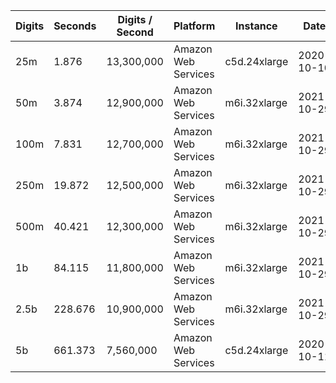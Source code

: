 | Digits | Seconds | Digits / Second | Platform | Instance | Date | Files |
| ------ | ------- | --------------- | -------- | -------- | ---- | ----- |
| 25m | 1.876 | 13,300,000 | Amazon Web Services | c5d.24xlarge | 2020-10-10 | [cfg](../Amazon%20Web%20Services/c5d.24xlarge/Gamma%28%C2%BC%29%20%5BSeries-Pi%20%28Brown%29%5D/Gamma%28%C2%BC%29%20-%2020201010-104431.cfg) [out](../Amazon%20Web%20Services/c5d.24xlarge/Gamma%28%C2%BC%29%20%5BSeries-Pi%20%28Brown%29%5D/Gamma%28%C2%BC%29%20-%2020201010-104431.out) [txt](../Amazon%20Web%20Services/c5d.24xlarge/Gamma%28%C2%BC%29%20%5BSeries-Pi%20%28Brown%29%5D/Gamma%28%C2%BC%29%20-%2020201010-104431.txt) |
| 50m | 3.874 | 12,900,000 | Amazon Web Services | m6i.32xlarge | 2021-10-29 | [cfg](../Amazon%20Web%20Services/m6i.32xlarge/Gamma%28%C2%BC%29%20%5BSeries-Pi%20%28Brown%29%5D/Gamma%28%C2%BC%29%20-%2020211029-162332.cfg) [out](../Amazon%20Web%20Services/m6i.32xlarge/Gamma%28%C2%BC%29%20%5BSeries-Pi%20%28Brown%29%5D/Gamma%28%C2%BC%29%20-%2020211029-162332.out) [txt](../Amazon%20Web%20Services/m6i.32xlarge/Gamma%28%C2%BC%29%20%5BSeries-Pi%20%28Brown%29%5D/Gamma%28%C2%BC%29%20-%2020211029-162332.txt) |
| 100m | 7.831 | 12,700,000 | Amazon Web Services | m6i.32xlarge | 2021-10-29 | [cfg](../Amazon%20Web%20Services/m6i.32xlarge/Gamma%28%C2%BC%29%20%5BSeries-Pi%20%28Brown%29%5D/Gamma%28%C2%BC%29%20-%2020211029-162342.cfg) [out](../Amazon%20Web%20Services/m6i.32xlarge/Gamma%28%C2%BC%29%20%5BSeries-Pi%20%28Brown%29%5D/Gamma%28%C2%BC%29%20-%2020211029-162342.out) [txt](../Amazon%20Web%20Services/m6i.32xlarge/Gamma%28%C2%BC%29%20%5BSeries-Pi%20%28Brown%29%5D/Gamma%28%C2%BC%29%20-%2020211029-162342.txt) |
| 250m | 19.872 | 12,500,000 | Amazon Web Services | m6i.32xlarge | 2021-10-29 | [cfg](../Amazon%20Web%20Services/m6i.32xlarge/Gamma%28%C2%BC%29%20%5BSeries-Pi%20%28Brown%29%5D/Gamma%28%C2%BC%29%20-%2020211029-162446.cfg) [out](../Amazon%20Web%20Services/m6i.32xlarge/Gamma%28%C2%BC%29%20%5BSeries-Pi%20%28Brown%29%5D/Gamma%28%C2%BC%29%20-%2020211029-162446.out) [txt](../Amazon%20Web%20Services/m6i.32xlarge/Gamma%28%C2%BC%29%20%5BSeries-Pi%20%28Brown%29%5D/Gamma%28%C2%BC%29%20-%2020211029-162446.txt) |
| 500m | 40.421 | 12,300,000 | Amazon Web Services | m6i.32xlarge | 2021-10-29 | [cfg](../Amazon%20Web%20Services/m6i.32xlarge/Gamma%28%C2%BC%29%20%5BSeries-Pi%20%28Brown%29%5D/Gamma%28%C2%BC%29%20-%2020211029-173954.cfg) [out](../Amazon%20Web%20Services/m6i.32xlarge/Gamma%28%C2%BC%29%20%5BSeries-Pi%20%28Brown%29%5D/Gamma%28%C2%BC%29%20-%2020211029-173954.out) [txt](../Amazon%20Web%20Services/m6i.32xlarge/Gamma%28%C2%BC%29%20%5BSeries-Pi%20%28Brown%29%5D/Gamma%28%C2%BC%29%20-%2020211029-173954.txt) |
| 1b | 84.115 | 11,800,000 | Amazon Web Services | m6i.32xlarge | 2021-10-29 | [cfg](../Amazon%20Web%20Services/m6i.32xlarge/Gamma%28%C2%BC%29%20%5BSeries-Pi%20%28Brown%29%5D/Gamma%28%C2%BC%29%20-%2020211029-174122.cfg) [out](../Amazon%20Web%20Services/m6i.32xlarge/Gamma%28%C2%BC%29%20%5BSeries-Pi%20%28Brown%29%5D/Gamma%28%C2%BC%29%20-%2020211029-174122.out) [txt](../Amazon%20Web%20Services/m6i.32xlarge/Gamma%28%C2%BC%29%20%5BSeries-Pi%20%28Brown%29%5D/Gamma%28%C2%BC%29%20-%2020211029-174122.txt) |
| 2.5b | 228.676 | 10,900,000 | Amazon Web Services | m6i.32xlarge | 2021-10-29 | [cfg](../Amazon%20Web%20Services/m6i.32xlarge/Gamma%28%C2%BC%29%20%5BSeries-Pi%20%28Brown%29%5D/Gamma%28%C2%BC%29%20-%2020211029-210914.cfg) [out](../Amazon%20Web%20Services/m6i.32xlarge/Gamma%28%C2%BC%29%20%5BSeries-Pi%20%28Brown%29%5D/Gamma%28%C2%BC%29%20-%2020211029-210914.out) [txt](../Amazon%20Web%20Services/m6i.32xlarge/Gamma%28%C2%BC%29%20%5BSeries-Pi%20%28Brown%29%5D/Gamma%28%C2%BC%29%20-%2020211029-210914.txt) |
| 5b | 661.373 | 7,560,000 | Amazon Web Services | c5d.24xlarge | 2020-10-11 | [cfg](../Amazon%20Web%20Services/c5d.24xlarge/Gamma%28%C2%BC%29%20%5BSeries-Pi%20%28Brown%29%5D/Gamma%28%C2%BC%29%20-%2020201011-003431.cfg) [out](../Amazon%20Web%20Services/c5d.24xlarge/Gamma%28%C2%BC%29%20%5BSeries-Pi%20%28Brown%29%5D/Gamma%28%C2%BC%29%20-%2020201011-003431.out) [txt](../Amazon%20Web%20Services/c5d.24xlarge/Gamma%28%C2%BC%29%20%5BSeries-Pi%20%28Brown%29%5D/Gamma%28%C2%BC%29%20-%2020201011-003431.txt) |
